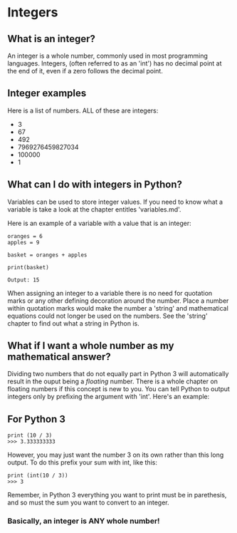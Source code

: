 # Integers

## What is an integer?

An integer is a whole number, commonly used in most programming languages. Integers, (often referred to as an 'int') has no decimal point at the end of it, even if a zero follows the decimal point. 

## Integer examples

Here is a list of numbers. ALL of these are integers:

- 3
- 67
- 492
- 7969276459827034
- 100000
- 1

## What can I do with integers in Python?

Variables can be used to store integer values. If you need to know what a variable is take a look at the chapter entitles 'variables.md'.

Here is an example of a variable with a value that is an integer:

<pre><code>oranges = 6
apples = 9

basket = oranges + apples

print(basket)

Output: 15</code></pre>

When assigning an integer to a variable there is no need for quotation marks or any other defining decoration around the number. Place a number within quotation marks would make the number a 'string' and mathematical equations could not longer be used on the numbers. See the 'string' chapter to find out what a string in Python is. 

## What if I want a whole number as my mathematical answer?

Dividing two numbers that do not equally part in Python 3 will automatically result in the ouput being a *floating* number. There is a whole chapter on floating numbers if this concept is new to you. You can tell Python to output integers only by prefixing the argument with 'int'. Here's an example:
## For Python 3

<pre><code>print (10 / 3)
>>> 3.333333333</code></pre>

However, you may just want the number 3 on its own rather than this long output. To do this prefix your sum with int, like this:

<pre><code>print (int(10 / 3))
>>> 3</code></pre>

Remember, in Python 3 everything you want to print must be in parethesis, and so must the sum you want to convert to an integer.

### Basically, an integer is ANY whole number!
